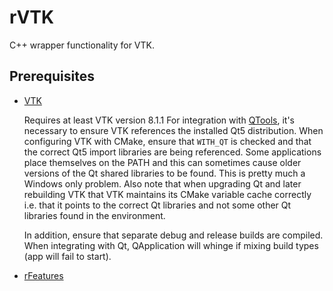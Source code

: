 # rVTK
C++ wrapper functionality for VTK.

## Prerequisites
- [VTK](http://www.vtk.org/)

  Requires at least VTK version 8.1.1
  For integration with [QTools](../../../QTools), it's necessary to ensure VTK references
  the installed Qt5 distribution. When configuring VTK with CMake, ensure that `WITH_QT` is
  checked and that the correct Qt5 import libraries are being referenced.
  Some applications place themselves on the PATH and this can sometimes cause older versions
  of the Qt shared libraries to be found. This is pretty much a Windows only problem.
  Also note that when upgrading Qt and later rebuilding VTK that VTK maintains its CMake
  variable cache correctly i.e. that it points to the correct Qt libraries and not some other
  Qt libraries found in the environment.
  
  In addition, ensure that separate debug and release builds are compiled. When integrating with
  Qt, QApplication will whinge if mixing build types (app will fail to start).
  
- [rFeatures](../../../rFeatures)
